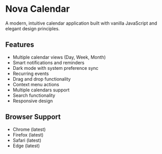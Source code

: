 # Nova Calendar

A modern, intuitive calendar application built with vanilla JavaScript and elegant design principles.

## Features

- Multiple calendar views (Day, Week, Month)
- Smart notifications and reminders
- Dark mode with system preference sync
- Recurring events
- Drag and drop functionality
- Context menu actions
- Multiple calendars support
- Search functionality
- Responsive design

## Browser Support

- Chrome (latest)
- Firefox (latest)
- Safari (latest)
- Edge (latest)

